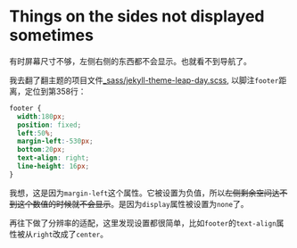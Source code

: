 # Things on the sides not displayed sometimes

有时屏幕尺寸不够，左侧右侧的东西都不会显示。也就看不到导航了。

我去翻了翻主题的项目文件[_sass/jekyll-theme-leap-day.scss](https://github.com/pages-themes/leap-day/blob/master/_sass/jekyll-theme-leap-day.scss), 以脚注`footer`距离，定位到第358行：

``` scss
footer {
  width:180px;
  position: fixed;
  left:50%;
  margin-left:-530px;
  bottom:20px;
  text-align: right;
  line-height: 16px;
}
```

我想，这是因为`margin-left`这个属性。它被设置为负值，所以<del>左侧剩余空间达不到这个数值的时候就不会显示</del>。是因为`display`属性被设置为`none`了。

再往下做了分辨率的适配，这里发现设置都很简单，比如`footer`的`text-align`属性被从`right`改成了`center`。